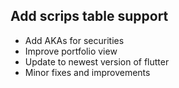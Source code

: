 ## Add scrips table support

- Add AKAs for securities
- Improve portfolio view
- Update to newest version of flutter
- Minor fixes and improvements

